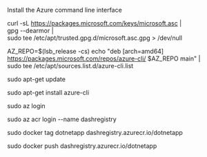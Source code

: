 Install the Azure command line interface

curl -sL https://packages.microsoft.com/keys/microsoft.asc | \
    gpg --dearmor | \
    sudo tee /etc/apt/trusted.gpg.d/microsoft.asc.gpg > /dev/null

AZ_REPO=$(lsb_release -cs)
echo "deb [arch=amd64] https://packages.microsoft.com/repos/azure-cli/ $AZ_REPO main" | \
    sudo tee /etc/apt/sources.list.d/azure-cli.list

sudo apt-get update

sudo apt-get install azure-cli

sudo az login

sudo az acr login --name dashregistry

sudo docker tag dotnetapp dashregistry.azurecr.io/dotnetapp

sudo docker push dashregistry.azurecr.io/dotnetapp